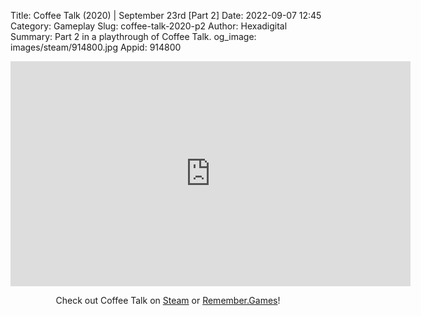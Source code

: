 Title: Coffee Talk (2020) | September 23rd [Part 2]
Date: 2022-09-07 12:45
Category: Gameplay
Slug: coffee-talk-2020-p2
Author: Hexadigital
Summary: Part 2 in a playthrough of Coffee Talk.
og_image: images/steam/914800.jpg
Appid: 914800

<center><iframe src="https://www.youtube.com/embed/GYKtfdlfUb0?feature=oembed" allow="accelerometer; autoplay; encrypted-media; gyroscope; picture-in-picture" width="640" height="360" frameborder="0"></iframe>

Check out Coffee Talk on [Steam](https://store.steampowered.com/app/914800/?curator_clanid=34633900) or [Remember.Games](https://remember.games/game/718/)!</center>

